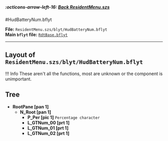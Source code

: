 ##### :octicons-arrow-left-16: [Back ResidentMenu.szs](../index.md)

#HudBatteryNum.bflyt

**File:** `ResidentMenu.szs/blyt/HudBatteryNum.bflyt`<br>
**Main `bflyt` file:** [`RdtBase.bflyt`](../RdtBase.bflyt.md)

---

## Layout of `ResidentMenu.szs/blyt/HudBatteryNum.bflyt`

<!-- prettier-ignore -->
!!! Info
    These aren't all the functions, most are unknown or the component is unimportant.
	
## Tree

-	**RootPane [pan 1]**
	-	**N_Root [pan 1]**
		-	**P_Per [pic 1]** `Percentage character`
		-	**L_GTNum_00 [prt 1]**
		-	**L_GTNum_01 [prt 1]**
		-	**L_GTNum_02 [prt 1]**